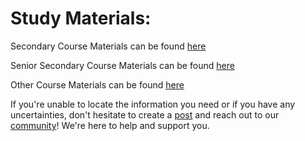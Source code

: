 # Study Materials:
Secondary Course Materials can be found [here](https://nios.ac.in/online-course-material/secondary-courses.aspx)

Senior Secondary Course Materials can be found [here](https://nios.ac.in/online-course-material/sr-secondary-courses.aspx)

Other Course Materials can be found [here](https://nios.ac.in/online-course-material/)

If you're unable to locate the information you need or if you have any uncertainties, don't hesitate to create a [post](https://www.reddit.com/r/NIOS_Students/submit) and reach out to our [community](Get_Help)! We're here to help and support you.